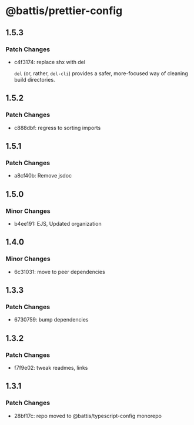 # @battis/prettier-config

## 1.5.3

### Patch Changes

- c4f3174: replace shx with del

  `del` (or, rather, `del-cli`) provides a safer, more-focused way of cleaning build directories.

## 1.5.2

### Patch Changes

- c888dbf: regress to sorting imports

## 1.5.1

### Patch Changes

- a8cf40b: Remove jsdoc

## 1.5.0

### Minor Changes

- b4ee191: EJS, Updated organization

## 1.4.0

### Minor Changes

- 6c31031: move to peer dependencies

## 1.3.3

### Patch Changes

- 6730759: bump dependencies

## 1.3.2

### Patch Changes

- f7f9e02: tweak readmes, links

## 1.3.1

### Patch Changes

- 28bf17c: repo moved to @battis/typescript-config monorepo
